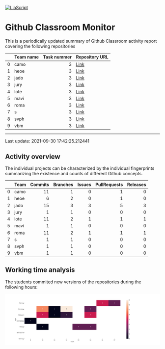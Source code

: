 <!--
author:   _
email:    _

version:  0.0.1
language: en

-->

[![LiaScript](https://raw.githubusercontent.com/LiaScript/LiaScript/master/badges/course.svg)](https://liascript.github.io/course/?https://github.com/SebastianZug/GitHubClassroomTutorFeedback/blob/main/README.md)

# Github Classroom Monitor

This is a periodically updated summary of Github Classroom activity report covering the following repositories

<!-- data-type="none" -->
|    | Team name   |   Task nummer | Repository URL                                                                                               |
|---:|:------------|--------------:|:-------------------------------------------------------------------------------------------------------------|
|  0 | camo        |             3 | [Link](git://github.com/Ifi-Softwareentwicklung-SoSe2021/softwareentwicklung_aufgabe3_sose2021_mb-camo.git)  |
|  1 | heoe        |             3 | [Link](git://github.com/Ifi-Softwareentwicklung-SoSe2021/softwareentwicklung_aufgabe3_sose2021_mb-heoe.git)  |
|  2 | jado        |             3 | [Link](git://github.com/Ifi-Softwareentwicklung-SoSe2021/softwareentwicklung_aufgabe3_sose2021_mb-jado.git)  |
|  3 | jury        |             3 | [Link](git://github.com/Ifi-Softwareentwicklung-SoSe2021/softwareentwicklung_aufgabe3_sose2021_mb-jury.git)  |
|  4 | lote        |             3 | [Link](git://github.com/Ifi-Softwareentwicklung-SoSe2021/softwareentwicklung_aufgabe3_sose2021_mb-lote.git)  |
|  5 | mavi        |             3 | [Link](git://github.com/Ifi-Softwareentwicklung-SoSe2021/softwareentwicklung_aufgabe3_sose2021_mb-ma-vi.git) |
|  6 | roma        |             3 | [Link](git://github.com/Ifi-Softwareentwicklung-SoSe2021/softwareentwicklung_aufgabe3_sose2021_mb-roma.git)  |
|  7 | s           |             3 | [Link](git://github.com/Ifi-Softwareentwicklung-SoSe2021/softwareentwicklung_aufgabe3_sose2021_mb-s.git)     |
|  8 | svph        |             3 | [Link](git://github.com/Ifi-Softwareentwicklung-SoSe2021/softwareentwicklung_aufgabe3_sose2021_mb-svph.git)  |
|  9 | vbm         |             3 | [Link](git://github.com/Ifi-Softwareentwicklung-SoSe2021/softwareentwicklung_aufgabe3_sose2021_mb-vbm.git)   |

----------------------------------------------------- 

Last update: 2021-09-30 17:42:25.212441

## Activity overview

The individual projects can be characterized by the individual fingerprints summarizing the existence and counts of different Github concepts.

<!-- data-type="none" -->
|    | Team   |   Commits |   Branches |   Issues |   PullRequests |   Releases |
|---:|:-------|----------:|-----------:|---------:|---------------:|-----------:|
|  0 | camo   |        11 |          1 |        0 |              1 |          0 |
|  1 | heoe   |         6 |          2 |        0 |              1 |          0 |
|  2 | jado   |        15 |          3 |        3 |              5 |          3 |
|  3 | jury   |         1 |          1 |        0 |              0 |          0 |
|  4 | lote   |        11 |          2 |        1 |              1 |          1 |
|  5 | mavi   |         1 |          1 |        0 |              0 |          0 |
|  6 | roma   |        11 |          2 |        1 |              1 |          1 |
|  7 | s      |         1 |          1 |        0 |              0 |          0 |
|  8 | svph   |         1 |          1 |        0 |              0 |          0 |
|  9 | vbm    |         1 |          1 |        0 |              0 |          0 |

## Working time analysis

The students commited new versions of the repositories during the following hours:

![image](./example/notebooks/F_TimeStatistics.png)



